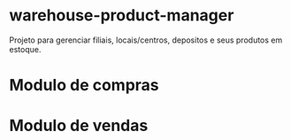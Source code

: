 # warehouse-product-manager

Projeto para gerenciar filiais, locais/centros, depositos e seus produtos em estoque.

# Modulo de compras

# Modulo de vendas
